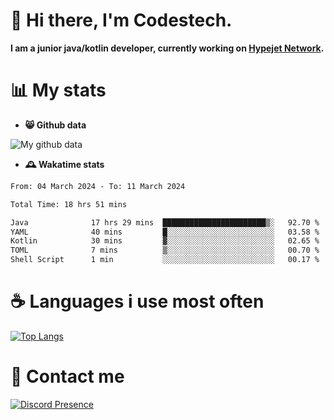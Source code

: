 # 👋 Hi there, I'm Codestech.
**I am a junior java/kotlin developer, currently working on [Hypejet Network](https://github.com/Hypejet).**

# 📊 My stats
- **😸 Github data**

![My github data](https://github-readme-stats.vercel.app/api?username=Codestech1&count_private=true&include_all_commits=true&theme=codeSTACKr)

- **🕰️ Wakatime stats**
<!--START_SECTION:waka-->

```txt
From: 04 March 2024 - To: 11 March 2024

Total Time: 18 hrs 51 mins

Java              17 hrs 29 mins  ███████████████████████▒░   92.70 %
YAML              40 mins         █░░░░░░░░░░░░░░░░░░░░░░░░   03.58 %
Kotlin            30 mins         ▓░░░░░░░░░░░░░░░░░░░░░░░░   02.65 %
TOML              7 mins          ▒░░░░░░░░░░░░░░░░░░░░░░░░   00.70 %
Shell Script      1 min           ░░░░░░░░░░░░░░░░░░░░░░░░░   00.17 %
```

<!--END_SECTION:waka-->

# ☕ Languages i use most often
[![Top Langs](https://github-readme-stats.vercel.app/api/top-langs/?username=Codestech1&layout=compact&langs_count=8&exclude_repo=window5000.github.io&theme=codeSTACKr)](https://github.com/anuraghazra/github-readme-stats)

# 💬 Contact me
[![Discord Presence](https://lanyard.cnrad.dev/api/650718742157852740)](https://discord.com/users/650718742157852740)
</br>
